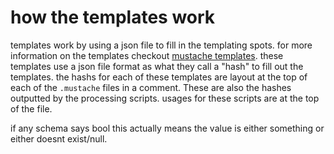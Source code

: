 # how the templates work

templates work by using a json file to fill in the templating spots. for more information on the templates checkout [mustache templates](https://mustache.github.io/). these templates use a json file format as what they call a "hash" to fill out the templates. the hashs for each of these templates are layout at the top of each of the `.mustache` files in a comment. These are also the hashes outputted by the processing scripts. usages for these scripts are at the top of the file.

if any schema says bool this actually means the value is either something or either doesnt exist/null.